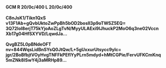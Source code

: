 #### GCM R 20/0c/400 L 20/0c/400
**C8nJsK1/Tikn1QxS**<br/>**v13F1Ab+gQvbUktoZwPpBh5bOD2bosII3p9oTWSZ5EQ=**<br/>**3Q72lol8erjT75kYjoAoZLgTvN/MyyULAExi9lJhuckP2MoO6q3ne02VccnXb17g04HfSXYVD/LqwdJa...**<br/><br/>
**QvgBZ5L0pBNdeOFT**<br/>**nv+844WqsLidBnSYsQ0JtQw/L+5gUxxurUtsycc9ylc=**<br/>**jgr/2BoBfbjtVOyHvgTNFFkPEflYyPLrn5mdyd+hMtCGPie/FervUFKCmKnq5mZNk8lSwY4j3aMRHp89...**